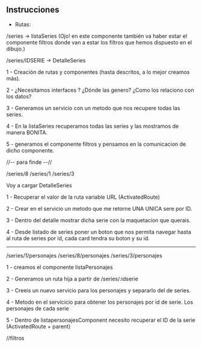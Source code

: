 ## Instrucciones

  - Rutas:

  /series -> listaSeries  (Ojo! en este componente también va haber estar el componente filtros donde van a estar los filtros que hemos dispuesto en el dibujo.)
  
  /series/IDSERIE -> DetalleSeries

  1 - Creación de rutas y componentes (hasta descritos, a lo mejor creamos más).

  2 - ¿Necesitamos interfaces ? ¿Dónde las genero? ¿Como los relaciono con los datos?

  3 - Generamos un servicio con un metodo que nos recupere todas las series.

  4 - En la listaSeries recuperamos todas las series y las mostramos de manera BONITA.

  5 - generamos el componente filtros y pensamos en la comunicacion de dicho componente.

//-- para finde --//

/series/8
/series/1
/series/3

Voy a cargar DetalleSeries 

  1 - Recuperar el valor de la ruta variable URL (ActivatedRoute)

  2 - Crear en el servicio un metodo que me retorne UNA UNICA sere por ID.

  3 - Dentro del detalle mostrar dicha serie con la maquetacion que querais.

  4 - Desde listado de series poner un boton que nos permita navegar hasta al ruta de series por id, cada card tendra su boton y su id.

-------

/series/1/personajes
/series/8/personajes
/series/3/personajes


  1 - creamos el componente listaPersonajes

  2 - Generamos un ruta hija a partir de /series/:idserie

  3 - Creeis un nuevo servicio para los personajes y separarlo del de series.
  
  4 -  Metodo en el servicicio para obtener los personajes por id de serie. Los personajes de cada serie

  5 - Dentro de listapersonajesComponent necesito recuperar el ID de la serie 
(ActivatedRoute  + parent)


//filtros
